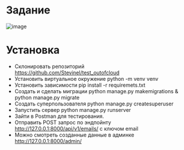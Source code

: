 # Задание
![image](https://user-images.githubusercontent.com/72396348/137326383-b395fc8e-d8f2-4de0-9721-5e607729377a.png)

# Установка
- Склонировать репозиторий https://github.com/Stevinel/test_outofcloud
- Установить виртуальное окружение python -m venv venv
- Установить зависимости pip install -r requiremets.txt
- Создать и сделать миграции python manage.py makemigrations & python manage.py migrate
- Создать суперпользователя python manage.py createsuperuser
- Запустить сервер python manage.py runserver
- Зайти в Postman для тестирования.
- Отправить POST запрос по эндпойнту http://127.0.0.1:8000/api/v1/emails/ с ключом email
- Можно смотреть созданные данные в админке http://127.0.0.1:8000/admin/
